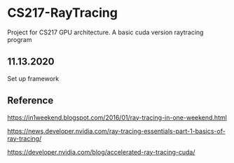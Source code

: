# CS217-RayTracing
Project for CS217 GPU architecture. A basic cuda version raytracing program

## 11.13.2020
Set up framework

## Reference 
https://in1weekend.blogspot.com/2016/01/ray-tracing-in-one-weekend.html

https://news.developer.nvidia.com/ray-tracing-essentials-part-1-basics-of-ray-tracing/

https://developer.nvidia.com/blog/accelerated-ray-tracing-cuda/
